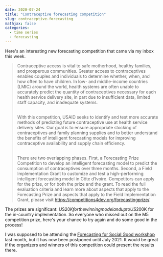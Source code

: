 ```yaml
---
date: 2020-07-24
title: "Contraceptive forecasting competition"
slug: contraceptive-forecasting
mathjax: false
categories:
  - time series
  - forecasting
---
```


Here's an interesting new forecasting competition that came via my inbox this week.

> Contraceptive access is vital to safe motherhood, healthy families, and prosperous communities. Greater access to contraceptives enables couples and individuals to determine whether, when, and how often to have children. In low- and middle-income countries (LMIC) around the world, health systems are often unable to accurately predict the quantity of contraceptives necessary for each health service delivery site, in part due to insufficient data, limited staff capacity, and inadequate systems.<br><br>
>
> With this competition, USAID seeks to identify and test more accurate methods of predicting future contraceptive use at health service delivery sites. Our goal is to ensure appropriate stocking of contraceptives and family planning supplies and to better understand the benefits of intelligent forecasting models for improving contraceptive availability and supply chain efficiency.<br><br>
>
> There are two overlapping phases. First, a Forecasting Prize Competition to develop an intelligent forecasting model to predict the consumption of contraceptives over three months. Second, a Field Implementation Grant to customize and test a high-performing intelligent forecasting model in Côte d’Ivoire. Competitors can apply for the prize, or for both the prize and the grant. To read the full evaluation criteria and learn more about aspects that apply to the Forecasting Prize and aspects that apply to the Field Implementation Grant, please visit https://competitions4dev.org/forecastingprize/.

The prizes are significant: US$20K for the winning model and up to US$200K for the in-country implementation. So everyone who missed out on the M5 competition prize, here's your chance to try again and do some good in the process!

I was supposed to be attending the [Forecasting for Social Good workshop](https://www.f4sg.org/) last month, but it has now been postponed until July 2021. It would be great if the organizers and winners of this competition could present the results there.

